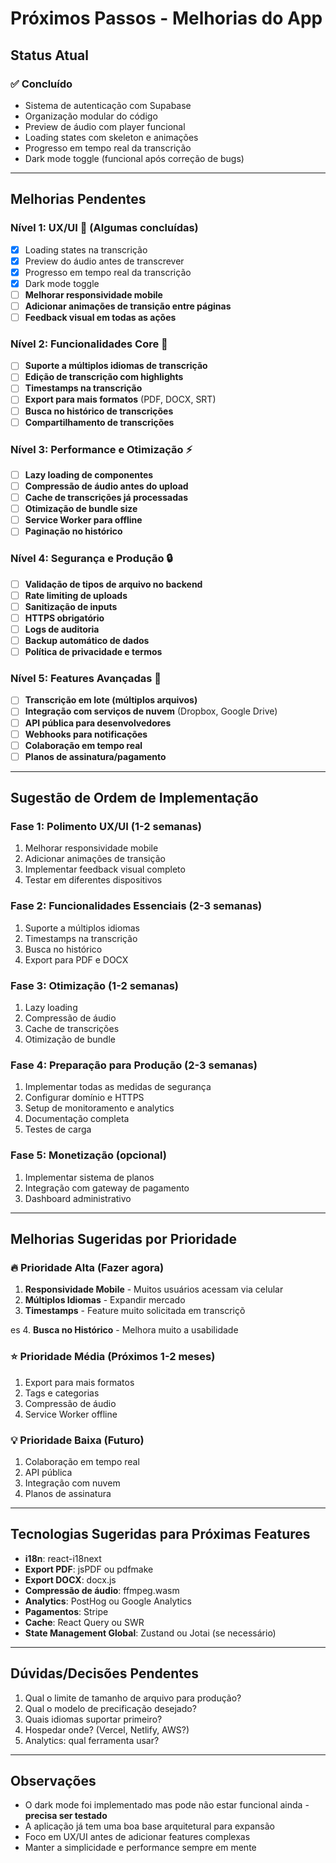 # Próximos Passos - Melhorias do App

## Status Atual

### ✅ Concluído
- Sistema de autenticação com Supabase
- Organização modular do código
- Preview de áudio com player funcional
- Loading states com skeleton e animações
- Progresso em tempo real da transcrição
- Dark mode toggle (funcional após correção de bugs)

---

## Melhorias Pendentes

### Nível 1: UX/UI 🎨 (Algumas concluídas)
- [x] Loading states na transcrição
- [x] Preview do áudio antes de transcrever
- [x] Progresso em tempo real da transcrição
- [x] Dark mode toggle
- [ ] **Melhorar responsividade mobile**
- [ ] **Adicionar animações de transição entre páginas**
- [ ] **Feedback visual em todas as ações**

### Nível 2: Funcionalidades Core 🚀
- [ ] **Suporte a múltiplos idiomas de transcrição**
- [ ] **Edição de transcrição com highlights**
- [ ] **Timestamps na transcrição**
- [ ] **Export para mais formatos** (PDF, DOCX, SRT)
- [ ] **Busca no histórico de transcrições**
- [ ] **Compartilhamento de transcrições**

### Nível 3: Performance e Otimização ⚡
- [ ] **Lazy loading de componentes**
- [ ] **Compressão de áudio antes do upload**
- [ ] **Cache de transcrições já processadas**
- [ ] **Otimização de bundle size**
- [ ] **Service Worker para offline**
- [ ] **Paginação no histórico**

### Nível 4: Segurança e Produção 🔒
- [ ] **Validação de tipos de arquivo no backend**
- [ ] **Rate limiting de uploads**
- [ ] **Sanitização de inputs**
- [ ] **HTTPS obrigatório**
- [ ] **Logs de auditoria**
- [ ] **Backup automático de dados**
- [ ] **Política de privacidade e termos**

### Nível 5: Features Avançadas 💎
- [ ] **Transcrição em lote (múltiplos arquivos)**
- [ ] **Integração com serviços de nuvem** (Dropbox, Google Drive)
- [ ] **API pública para desenvolvedores**
- [ ] **Webhooks para notificações**
- [ ] **Colaboração em tempo real**
- [ ] **Planos de assinatura/pagamento**

---

## Sugestão de Ordem de Implementação

### Fase 1: Polimento UX/UI (1-2 semanas)
1. Melhorar responsividade mobile
2. Adicionar animações de transição
3. Implementar feedback visual completo
4. Testar em diferentes dispositivos

### Fase 2: Funcionalidades Essenciais (2-3 semanas)
1. Suporte a múltiplos idiomas
2. Timestamps na transcrição
3. Busca no histórico
4. Export para PDF e DOCX

### Fase 3: Otimização (1-2 semanas)
1. Lazy loading
2. Compressão de áudio
3. Cache de transcrições
4. Otimização de bundle

### Fase 4: Preparação para Produção (2-3 semanas)
1. Implementar todas as medidas de segurança
2. Configurar domínio e HTTPS
3. Setup de monitoramento e analytics
4. Documentação completa
5. Testes de carga

### Fase 5: Monetização (opcional)
1. Implementar sistema de planos
2. Integração com gateway de pagamento
3. Dashboard administrativo

---

## Melhorias Sugeridas por Prioridade

### 🔥 Prioridade Alta (Fazer agora)
1. **Responsividade Mobile** - Muitos usuários acessam via celular
2. **Múltiplos Idiomas** - Expandir mercado
3. **Timestamps** - Feature muito solicitada em transcriçõ

es
4. **Busca no Histórico** - Melhora muito a usabilidade

### ⭐ Prioridade Média (Próximos 1-2 meses)
1. Export para mais formatos
2. Tags e categorias
3. Compressão de áudio
4. Service Worker offline

### 💡 Prioridade Baixa (Futuro)
1. Colaboração em tempo real
2. API pública
3. Integração com nuvem
4. Planos de assinatura

---

## Tecnologias Sugeridas para Próximas Features

- **i18n**: react-i18next
- **Export PDF**: jsPDF ou pdfmake
- **Export DOCX**: docx.js
- **Compressão de áudio**: ffmpeg.wasm
- **Analytics**: PostHog ou Google Analytics
- **Pagamentos**: Stripe
- **Cache**: React Query ou SWR
- **State Management Global**: Zustand ou Jotai (se necessário)

---

## Dúvidas/Decisões Pendentes

1. Qual o limite de tamanho de arquivo para produção?
2. Qual o modelo de precificação desejado?
3. Quais idiomas suportar primeiro?
4. Hospedar onde? (Vercel, Netlify, AWS?)
5. Analytics: qual ferramenta usar?

---

## Observações

- O dark mode foi implementado mas pode não estar funcional ainda - **precisa ser testado**
- A aplicação já tem uma boa base arquitetural para expansão
- Foco em UX/UI antes de adicionar features complexas
- Manter a simplicidade e performance sempre em mente
